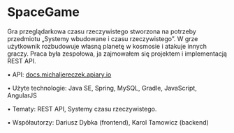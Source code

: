 <h1>SpaceGame</h1>
Gra przeglądarkowa czasu rzeczywistego stworzona na potrzeby przedmiotu „Systemy wbudowane
i czasu rzeczywistego”. W grze użytkownik rozbudowuje własną planetę w kosmosie
i atakuje innych graczy. Praca była zespołowa, ja zajmowałem się projektem i implementacją
REST API.

• API:  <a href="http://docs.michaljereczek.apiary.io">docs.michaljereczek.apiary.io</a>

• Użyte technologie: Java SE, Spring, MySQL, Gradle, JavaScript, AngularJS

• Tematy: REST API, Systemy czasu rzeczywistego.

• Współautorzy: Dariusz Dybka (frontend), Karol Tamowicz (backend)
